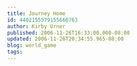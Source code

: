 ```yaml
---
title: Journey Home
id: 4402155579155660763
author: Kirby Urner
published: 2006-11-26T16:33:00.000-08:00
updated: 2006-11-26T20:34:55.965-08:00
blog: world_game
tags: 
---
```


